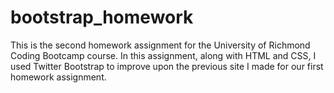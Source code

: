 # bootstrap_homework
This is the second homework assignment for the University of Richmond Coding Bootcamp course.  In this assignment, along with HTML and CSS, I used Twitter Bootstrap to improve upon the previous site I made for our first homework assignment.  